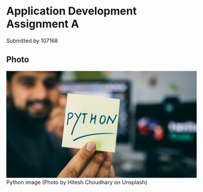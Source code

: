 # Application Development Assignment A

Submitted by 107168

## Photo

![Python (Photo by Hitesh Choudhary on Unsplash)](python_unsplash.jpg "Python")
Python image (Photo by Hitesh Choudhary on Unsplash)